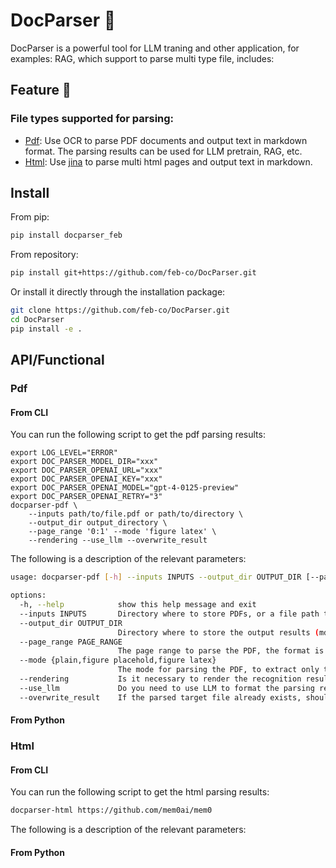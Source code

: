 # DocParser 📄

DocParser is a powerful tool for LLM traning and other application, for examples: RAG, which support to parse multi type file, includes:

## Feature 🎉

### File types supported for parsing:

- [Pdf](#Pdf): Use OCR to parse PDF documents and output text in markdown format. The parsing results can be used for LLM pretrain, RAG, etc.
- [Html](#Html): Use [jina](https://jina.ai/reader) to parse multi html pages and output text in markdown.

## Install

From pip:

```bash
pip install docparser_feb
```

From repository:

```bash
pip install git+https://github.com/feb-co/DocParser.git
```

Or install it directly through the installation package:

```bash
git clone https://github.com/feb-co/DocParser.git
cd DocParser
pip install -e .
```

## API/Functional

### Pdf

#### From CLI

You can run the following script to get the pdf parsing results:

```shell
export LOG_LEVEL="ERROR"
export DOC_PARSER_MODEL_DIR="xxx"
export DOC_PARSER_OPENAI_URL="xxx"
export DOC_PARSER_OPENAI_KEY="xxx"
export DOC_PARSER_OPENAI_MODEL="gpt-4-0125-preview"
export DOC_PARSER_OPENAI_RETRY="3"
docparser-pdf \
    --inputs path/to/file.pdf or path/to/directory \
    --output_dir output_directory \
    --page_range '0:1' --mode 'figure latex' \
    --rendering --use_llm --overwrite_result
```

The following is a description of the relevant parameters:

```bash
usage: docparser-pdf [-h] --inputs INPUTS --output_dir OUTPUT_DIR [--page_range PAGE_RANGE] [--mode {plain,figure placehold,figure latex}] [--rendering] [--use_llm]

options:
  -h, --help            show this help message and exit
  --inputs INPUTS       Directory where to store PDFs, or a file path to a single PDF
  --output_dir OUTPUT_DIR
                        Directory where to store the output results (md/json/images).
  --page_range PAGE_RANGE
                        The page range to parse the PDF, the format is 'start_page:end_page', that is, [start, end). Default: full.
  --mode {plain,figure placehold,figure latex}
                        The mode for parsing the PDF, to extract only the plain text or the text plus images.
  --rendering           Is it necessary to render the recognition results of the input PDF to output the recognition range? Default: False.
  --use_llm             Do you need to use LLM to format the parsing results? If so, please specify the corresponding parameters through the environment variables: DOC_PARSER_OPENAI_URL, DOC_PARSER_OPENAI_KEY, DOC_PARSER_OPENAI_MODEL. Default: False.
  --overwrite_result    If the parsed target file already exists, should it be rewritten? Default: False.
```

#### From Python


### Html

#### From CLI

You can run the following script to get the html parsing results:

```bash
docparser-html https://github.com/mem0ai/mem0
```

The following is a description of the relevant parameters:

#### From Python